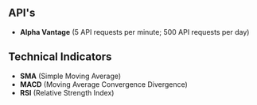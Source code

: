 
## API's

- **Alpha Vantage** (5 API requests per minute; 500 API requests per day)


## Technical Indicators

- **SMA** (Simple Moving Average)
- **MACD** (Moving Average Convergence Divergence)
- **RSI** (Relative Strength Index)

